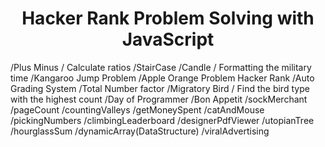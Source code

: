 <h1 align="center">Hacker Rank Problem Solving with JavaScript
</h1>
/Plus Minus
/ Calculate ratios
/StairCase
/Candle
/ Formatting the military time
/Kangaroo Jump Problem
/Apple Orange Problem Hacker Rank
/Auto Grading System
/Total Number factor
/Migratory Bird
/ Find the bird type with the highest count
/Day of Programmer
/Bon Appetit
/sockMerchant
/pageCount
/countingValleys
/getMoneySpent
/catAndMouse
/pickingNumbers
/climbingLeaderboard
/designerPdfViewer
/utopianTree
/hourglassSum
/dynamicArray(DataStructure)
/viralAdvertising
